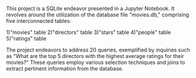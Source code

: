 This project is a SQLite endeavor presented in a Jupyter Notebook. It revolves around the utilization of the database file "movies.db," comprising five interconnected tables:

1)"movies" table
2)"directors" table
3)"stars" table
4)"people" table
5)"ratings" table

The project endeavors to address 20 queries, exemplified by inquiries such as "What are the top 5 directors with the highest average ratings for their movies?" These queries employ various selection techniques and joins to extract pertinent information from the database.